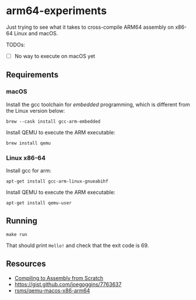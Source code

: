 # arm64-experiments

Just trying to see what it takes to cross-compile ARM64 assembly on x86-64 Linux
and macOS.

TODOs:

- [ ] No way to execute on macOS yet

## Requirements

### macOS

Install the gcc toolchain for _embedded_ programming, which is different from
the Linux version below:

```
brew --cask install gcc-arm-embedded
```

Install QEMU to execute the ARM executable:
```
brew install qemu
```

### Linux x86-64

Install gcc for arm:

```
apt-get install gcc-arm-linux-gnueabihf
```

Install QEMU to execute the ARM executable:

```
apt-get install qemu-user
```

## Running

```
make run
```

That should print `Hello!` and check that the exit code is 69.


## Resources

- [Compiling to Assembly from Scratch](https://keleshev.com/compiling-to-assembly-from-scratch/)
- https://gist.github.com/joegoggins/7763637
- [rsms/qemu-macos-x86-arm64](https://github.com/rsms/qemu-macos-x86-arm64)
